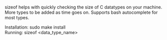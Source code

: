 sizeof helps with quickly checking the size of C datatypes on your machine.\
More types to be added as time goes on. Supports bash autocomplete for most types.

Installation: sudo make install\
Running: sizeof <data_type_name>

